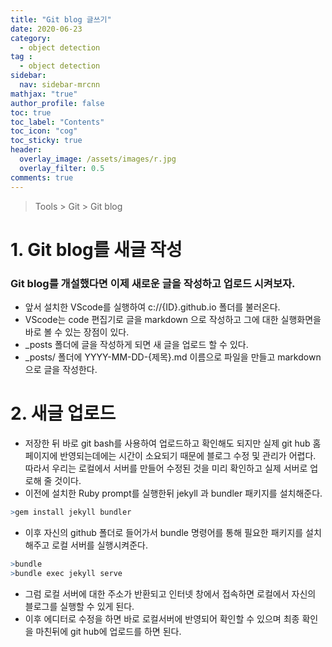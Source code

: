 ```yaml
---
title: "Git blog 글쓰기"
date: 2020-06-23
category:
  - object detection
tag :
  - object detection
sidebar:
  nav: sidebar-mrcnn
mathjax: "true"
author_profile: false
toc: true
toc_label: "Contents"
toc_icon: "cog"
toc_sticky: true
header:
  overlay_image: /assets/images/r.jpg
  overlay_filter: 0.5
comments: true
---
```


> Tools > Git > Git blog



# 1. Git blog를 새글 작성

### Git blog를 개설했다면 이제 새로운 글을 작성하고 업로드 시켜보자.
- 앞서 설치한 VScode를 실행하여 c://{ID}.github.io 폴더를 불러온다.
- VScode는 code 편집기로 글을 markdown 으로 작성하고 그에 대한 실행화면을 바로 볼 수 있는 장점이 있다.
- _posts 폴더에 글을 작성하게 되면 새 글을 업로드 할 수 있다.
- _posts/ 폴더에 YYYY-MM-DD-{제목}.md 이름으로 파일을 만들고 markdown 으로 글을 작성한다.

# 2. 새글 업로드

- 저장한 뒤 바로 git bash를 사용하여 업로드하고 확인해도 되지만 실제 git hub 홈페이지에 반영되는데에는 시간이 소요되기 때문에 블로그 수정 및 관리가 어렵다. 따라서 우리는 로컬에서 서버를 만들어 수정된 것을 미리 확인하고 실제 서버로 업로해 줄 것이다.
- 이전에 설치한 Ruby prompt를 실행한뒤 jekyll 과 bundler 패키지를 설치해준다.
```R
>gem install jekyll bundler
```
- 이후 자신의 github 폴더로 들어가서 bundle 명령어를 통해 필요한 패키지를 설치해주고 로컬 서버를 실행시켜준다.
```R
>bundle
>bundle exec jekyll serve 
```
- 그럼 로컬 서버에 대한 주소가 반환되고 인터넷 창에서 접속하면 로컬에서 자신의 블로그를 실행할 수 있게 된다.
- 이후 에디터로 수정을 하면 바로 로컬서버에 반영되어 확인할 수 있으며 최종 확인을 마친뒤에 git hub에 업로드를 하면 된다. 

<br><br>
